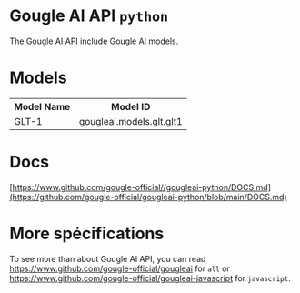 # Gougle AI API `python`
The Gougle AI API include Gougle AI models.

# Models
<table>
    <tr>
        <th>Model Name</th>
        <th>Model ID</th>
    </tr>
    <tr>
        <td>GLT-1</td>
        <td>gougleai.models.glt.glt1</td>
    </tr>
</table>

# Docs
[https://www.github.com/gougle-official//gougleai-python/DOCS.md](https://github.com/gougle-official/gougleai-python/blob/main/DOCS.md)

# More spécifications
To see more than about Gougle AI API, you can read https://www.github.com/gougle-official/gougleai for `all` or https://www.github.com/gougle-official/gougleai-javascript for `javascript`. 
